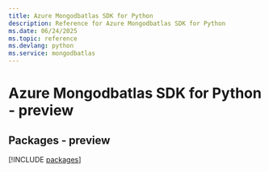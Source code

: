 ```yaml
---
title: Azure Mongodbatlas SDK for Python
description: Reference for Azure Mongodbatlas SDK for Python
ms.date: 06/24/2025
ms.topic: reference
ms.devlang: python
ms.service: mongodbatlas
---
```

# Azure Mongodbatlas SDK for Python - preview
## Packages - preview
[!INCLUDE [packages](mongodbatlas-index.md)]